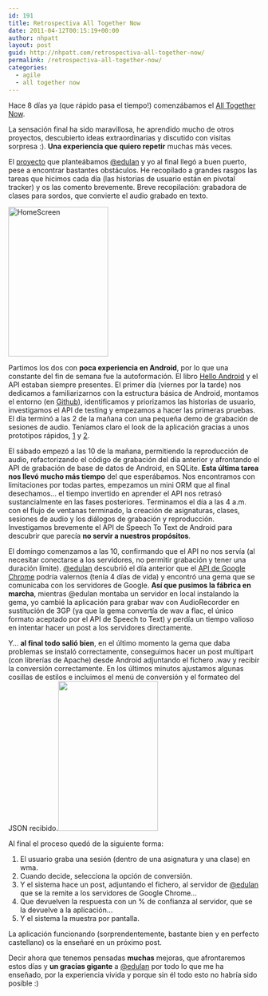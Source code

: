 ```yaml
---
id: 191
title: Retrospectiva All Together Now
date: 2011-04-12T00:15:19+00:00
author: nhpatt
layout: post
guid: http://nhpatt.com/retrospectiva-all-together-now/
permalink: /retrospectiva-all-together-now/
categories:
  - agile
  - all together now
---
```

Hace 8 días ya (que rápido pasa el tiempo!) comenzábamos el [All Together Now](http://alltogether.es/2011/04/05/teaser-de-la-vida-en-la-casa/).

La sensación final ha sido maravillosa, he aprendido mucho de otros proyectos, descubierto ideas extraordinarias y discutido con visitas sorpresa :). **Una experiencia que quiero repetir** muchas más veces.

El [proyecto](http://nhpatt.com/2011/03/31/alltogethernow/) que planteábamos [@edulan](https://twitter.com/edulan) y yo al final llegó a buen puerto, pese a encontrar bastantes obstáculos. He recopilado a grandes rasgos las tareas que hicimos cada día (las historias de usuario están en pivotal tracker) y os las comento brevemente. Breve recopilación: grabadora de clases para sordos, que convierte el audio grabado en texto.

[<img class="alignright size-medium wp-image-215" alt="HomeScreen" src="http://nhpatt.com/nhpatt/wp-content/uploads/2011/04/HomeScreen-200x300.png" width="200" height="300" srcset="http://nhpatt.com/nhpatt/wp-content/uploads/2011/04/HomeScreen-200x300.png 200w, http://nhpatt.com/nhpatt/wp-content/uploads/2011/04/HomeScreen.png 320w" sizes="(max-width: 200px) 100vw, 200px" />](http://nhpatt.com/nhpatt/wp-content/uploads/2011/04/HomeScreen.png)

Partimos los dos con **poca experiencia en Android**, por lo que una constante del fin de semana fue la autoformación. El libro [Hello Android](https://pragprog.com/book/eband/hello-android) y el API estaban siempre presentes. El primer día (viernes por la tarde) nos dedicamos a familiarizarnos con la estructura básica de Android, montamos el entorno (en [Github](https://github.com/edulan/Grabadora-para-sordos)), identificamos y priorizamos las historias de usuario, investigamos el API de testing y empezamos a hacer las primeras pruebas. El día terminó a las 2 de la mañana con una pequeña demo de grabación de sesiones de audio. Teníamos claro el look de la aplicación gracias a unos prototipos rápidos, [1](http://nhpatt.com/nhpatt/wp-content/uploads/2011/04/ClassesScreen.png) y [2](http://nhpatt.com/nhpatt/wp-content/uploads/2011/04/SubjectsScreen.png).

El sábado empezó a las 10 de la mañana, permitiendo la reproducción de audio, refactorizando el código de grabación del día anterior y afrontando el API de grabación de base de datos de Android, en SQLite. **Esta última tarea nos llevó mucho más tiempo** del que esperábamos. Nos encontramos con limitaciones por todas partes, empezamos un mini ORM que al final desechamos&#8230; el tiempo invertido en aprender el API nos retrasó sustancialmente en las fases posteriores. Terminamos el día a las 4 a.m. con el flujo de ventanas terminado, la creación de asignaturas, clases, sesiones de audio y los diálogos de grabación y reproducción. Investigamos brevemente el API de Speech To Text de Android para descubrir que parecía **no servir a nuestros propósitos**.

El domingo comenzamos a las 10, confirmando que el API no nos servía (al necesitar conectarse a los servidores, no permitir grabación y tener una duración límite). [@edulan](https://twitter.com/edulan) descubrió el día anterior que el [API de Google Chrome](http://www.engadget.com/2011/03/23/chrome-11-goes-beta-with-speech-to-text-capabilities/) podría valernos (tenía 4 días de vida) y encontró una gema que se comunicaba con los servidores de Google. **Así que pusimos la fábrica en marcha**, mientras @edulan montaba un servidor en local instalando la gema, yo cambié la aplicación para grabar wav con AudioRecorder en sustitución de 3GP (ya que la gema convertía de wav a flac, el único formato aceptado por el API de Speech to Text) y perdía un tiempo valioso en intentar hacer un post a los servidores directamente.

Y&#8230; **al final todo salió bien**, en el último momento la gema que daba problemas se instaló correctamente, conseguimos hacer un post multipart (con librerías de Apache) desde Android adjuntando el fichero .wav y recibir la conversión correctamente. En los últimos minutos ajustamos algunas cosillas de estilos e incluimos el menú de conversión y el formateo del JSON recibido.[<img class="alignright size-medium wp-image-216" title="RecordingsScreen" alt="" src="http://nhpatt.com/nhpatt/wp-content/uploads/2011/04/RecordingsScreen-200x300.png" width="200" height="300" srcset="http://nhpatt.com/nhpatt/wp-content/uploads/2011/04/RecordingsScreen-200x300.png 200w, http://nhpatt.com/nhpatt/wp-content/uploads/2011/04/RecordingsScreen.png 320w" sizes="(max-width: 200px) 100vw, 200px" />](http://nhpatt.com/nhpatt/wp-content/uploads/2011/04/RecordingsScreen.png)

Al final el proceso quedó de la siguiente forma:



  1. El usuario graba una sesión (dentro de una asignatura y una clase) en wma.
  2. Cuando decide, selecciona la opción de conversión.
  3. Y el sistema hace un post, adjuntando el fichero, al servidor de [@edulan](https://twitter.com/edulan) que se la remite a los servidores de Google Chrome&#8230;
  4. Que devuelven la respuesta con un % de confianza al servidor, que se la devuelve a la aplicación&#8230;
  5. Y el sistema la muestra por pantalla.

La aplicación funcionando (sorprendentemente, bastante bien y en perfecto castellano) os la enseñaré en un próximo post.

Decir ahora que tenemos pensadas **muchas** mejoras, que afrontaremos estos días y **un gracias gigante** a [@edulan](https://twitter.com/edulan) por todo lo que me ha enseñado, por la experiencia vivida y porque sin él todo esto no habría sido posible :)
